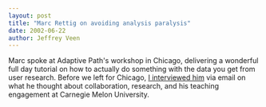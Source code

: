 ```yaml
--- 
layout: post
title: "Marc Rettig on avoiding analysis paralysis"
date: 2002-06-22
author: Jeffrey Veen
---
```

Marc spoke at Adaptive Path's workshop in Chicago, delivering a wonderful full day tutorial on how  to actually do something with the data you get from user research. Before we left for Chicago, [I interviewed him][1] via email on what he thought about collaboration, research, and his teaching engagement at Carnegie Melon University.


[1]: http://web.archive.org/web/20020808172702/http://adaptivepath.com/events/rettig.phtml